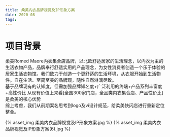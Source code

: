 ```yaml
---
title: 柔美内衣品牌视觉及IP形象方案
date: 2020-08 
tags:
---
```


# 项目背景
柔美Romed Maore内衣集合店品牌，以北欧舒适居家的生活理念，以内衣为主的生活衣物产品，品牌奉行舒适实用的产品理念，为女性消费者创造一个乐于体验的居家生活衣物馆。我们致力于创造一个更舒适的生活环境，从衣服开始到生活物件。自在生活、至简至美的品牌观，随性自然淋漓尽致。
<br>
基于品牌现有的认知度，但需加强品牌知名度+广泛利用的终端+产品系列丰富度+高性价比
从现有价值上来看[全国300家门店，全品类内衣集合店、产品性价比] 是柔美的核心优势
<br>
综上考虑，我们从前期案名思考到logo及vi设计规范，给柔美快闪店进行重新定位整合。
<br>

{% asset_img 柔美内衣品牌视觉及IP形象方案.jpg %}
{% asset_img 柔美内衣品牌视觉及IP形象方案(6).jpg %}
